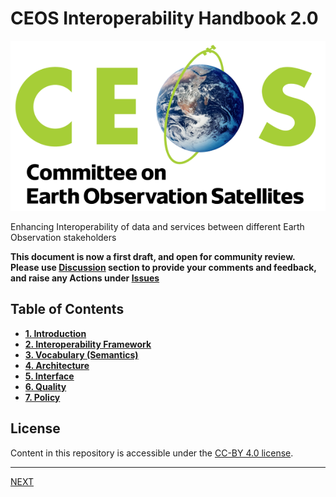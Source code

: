 # CEOS Interoperability Handbook 2.0

![CEOS logo](images/CEOS-logo.png)

Enhancing Interoperability of data and services between different Earth Observation stakeholders

**This document is now a first draft, and open for community review. Please use [Discussion](https://github.com/ceos-org/interoperability-handbook/discussions) section to provide your comments and feedback, and raise any Actions under [Issues](https://github.com/ceos-org/interoperability-handbook/issues)**

## Table of Contents

- [**1. Introduction**](Introduction.md)
- [**2. Interoperability Framework**](Framework.md)
- [**3. Vocabulary (Semantics)**](Vocabulary.md)
- [**4. Architecture**](Architecture.md)
- [**5. Interface**](Interface.md)
- [**6. Quality**](Quality.md)
- [**7. Policy**](Policy.md)

## License

Content in this repository is accessible under the [CC-BY 4.0 license](LICENSE).

***
[NEXT](Introduction.md)
